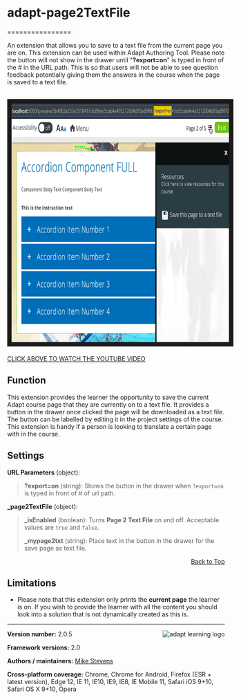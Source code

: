 # adapt-page2TextFile
================

An extension that allows you to save to a text file from the current page you are on. This extension can be used within Adapt Authoring Tool. Please note the button will not show in the drawer until "<strong>?export=on</strong>" is typed in front of the # in the URL path. This is so that users will not be able to see question feedback potentially giving them the answers in the course when the page is saved to a text file.<br><br>

<a href="https://www.youtube.com/embed/QnE6aPBvc7M" target="_blank"><img src="page2text-screen.png?raw=true" alt="Save to a text file extension" width="768" height="552" border="10" /><br><br>CLICK ABOVE TO WATCH THE YOUTUBE VIDEO</a>

## Function

This extension provides the learner the opportunity to save the current Adapt course page that they are currently on to a text file. It provides a button in the drawer once clicked the page will be downloaded as a text file. The button can be labelled by editing it in the project settings of the course. This extension is handy if a person is looking to translate a certain page with in the course.


## Settings  

**URL Parameters** (object):
>**?export=on** (string): Shows the button in the drawer when `?export=on` is typed in front of # of url path.
>
**_page2TextFile** (object):
>**_isEnabled** (boolean): Turns **Page 2 Text File** on and off. Acceptable values are `true` and `false`.
>
>**_mypage2txt** (string): Place text in the button in the drawer for the save page as text file.
>

<div float align=right><a href="#top">Back to Top</a></div>

## Limitations

*   Please note that this extension only prints the **current page** the learner is on. If you wish to provide the learner with all the content you should look into a solution that is not dynamically created as this is.

----------------------------
**Version number:**  2.0.5   <a href="https://community.adaptlearning.org/" target="_blank"><img src="https://github.com/adaptlearning/documentation/blob/master/04_wiki_assets/plug-ins/images/adapt-logo-mrgn-lft.jpg" alt="adapt learning logo" align="right"></a>

**Framework versions:**  2.0     

**Authors / maintainers:** [Mike Stevens](mesgraphix@gmail.com)

**Cross-platform coverage:** Chrome, Chrome for Android, Firefox (ESR + latest version), Edge 12, IE 11, IE10, IE9, IE8, IE Mobile 11, Safari iOS 9+10, Safari OS X 9+10, Opera   

